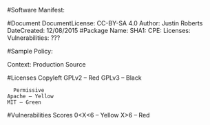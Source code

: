 #Software Manifest:

#Document
      DocumentLicense: CC-BY-SA 4.0
      Author: Justin Roberts
      DateCreated: 12/08/2015
#Package 
      Name: 
      SHA1: 
      CPE: 
      Licenses: 
      Vulnerabilities: ???

#Sample Policy:

Context: Production Source 

#Licenses
      Copyleft 
	GPLv2 – Red 
	GPLv3 – Black

      Permissive 
	Apache – Yellow
	MIT – Green 

#Vulnerabilities 
      Scores
	0<X<6 – Yellow
	X>6 – Red 
